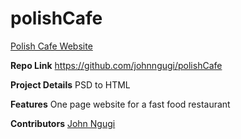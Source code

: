 # polishCafe

[Polish Cafe Website](http://copy-writer-donkey-26366.bitballoon.com/)

**Repo Link** https://github.com/johnngugi/polishCafe

**Project Details** PSD to HTML

**Features** One page website for a fast food restaurant

**Contributors** [John Ngugi](https://github.com/johnngugi)
